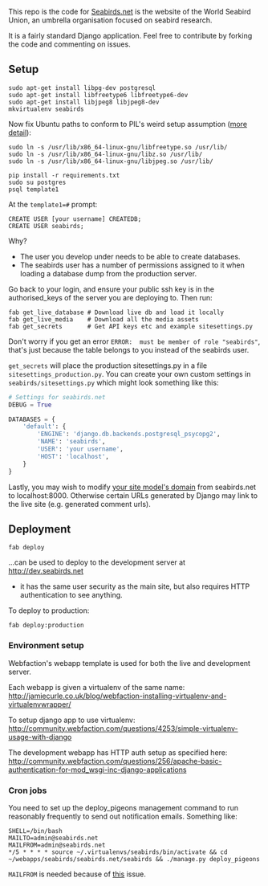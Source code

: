This repo is the code for [Seabirds.net](http://seabirds.net) 
is the website of the World Seabird Union, an umbrella organisation focused on
seabird research. 

It is a fairly standard Django application. Feel free to contribute by forking
the code and commenting on issues.

## Setup

```
sudo apt-get install libpg-dev postgresql
sudo apt-get install libfreetype6 libfreetype6-dev
sudo apt-get install libjpeg8 libjpeg8-dev
mkvirtualenv seabirds
```

Now fix Ubuntu paths to conform to PIL's weird setup assumption
([more detail](https://gist.github.com/1901496)):
```
sudo ln -s /usr/lib/x86_64-linux-gnu/libfreetype.so /usr/lib/
sudo ln -s /usr/lib/x86_64-linux-gnu/libz.so /usr/lib/
sudo ln -s /usr/lib/x86_64-linux-gnu/libjpeg.so /usr/lib/
```

```
pip install -r requirements.txt
sudo su postgres
psql template1
```

At the `template1=#` prompt:
```
CREATE USER [your username] CREATEDB;
CREATE USER seabirds;
```

Why?
* The user you develop under needs to be able to create databases.
* The seabirds user has a number of permissions assigned to it when loading
  a database dump from the production server.

Go back to your login, and ensure your public ssh key is in the
authorised_keys of the server you are deploying to. Then run:
```
fab get_live_database # Download live db and load it locally
fab get_live_media    # Download all the media assets
fab get_secrets       # Get API keys etc and example sitesettings.py
```

Don't worry if you get an error `ERROR:  must be member of role "seabirds"`,
that's just because the table belongs to you instead of the seabirds user.

`get_secrets` will place the production sitesettings.py in a file
`sitesettings_production.py`. You can create your own custom settings in
`seabirds/sitesettings.py` which might look something like this:

```python
# Settings for seabirds.net
DEBUG = True

DATABASES = {
    'default': {
        'ENGINE': 'django.db.backends.postgresql_psycopg2',
        'NAME': 'seabirds',
        'USER': 'your username',
        'HOST': 'localhost',
    }
}
```

Lastly, you may wish to modify [your site model's domain](http://localhost:8000/admin/sites/site/)
from seabirds.net to localhost:8000. Otherwise certain URLs generated by Django may
link to the live site (e.g. generated comment urls).

## Deployment

    fab deploy

...can be used to deploy to the development server at http://dev.seabirds.net
- it has the same user security as the main site, but also requires HTTP
authentication to see anything.

To deploy to production:

    fab deploy:production

### Environment setup

Webfaction's webapp template is used for both the live and development server.

Each webapp is given a virtualenv of the same name:
http://jamiecurle.co.uk/blog/webfaction-installing-virtualenv-and-virtualenvwrapper/

To setup django app to use virtualenv:
http://community.webfaction.com/questions/4253/simple-virtualenv-usage-with-django

The development webapp has HTTP auth setup as specified here:
http://community.webfaction.com/questions/256/apache-basic-authentication-for-mod_wsgi-inc-django-applications

### Cron jobs

You need to set up the deploy_pigeons management command to run reasonably frequently
to send out notification emails. Something like:

```
SHELL=/bin/bash
MAILTO=admin@seabirds.net
MAILFROM=admin@seabirds.net
*/5 * * * * source ~/.virtualenvs/seabirds/bin/activate && cd ~/webapps/seabirds/seabirds.net/seabirds && ./manage.py deploy_pigeons
```

`MAILFROM` is needed because of [this](http://community.webfaction.com/questions/3956/getting-email-to-work-with-crontab) issue.
